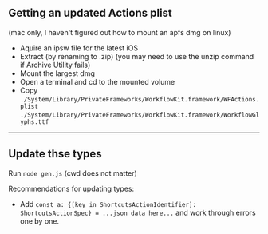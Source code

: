 ## Getting an updated Actions plist

(mac only, I haven't figured out how to mount an apfs dmg on linux)

-   Aquire an ipsw file for the latest iOS
-   Extract (by renaming to .zip) (you may need to use the unzip command if
    Archive Utility fails)
-   Mount the largest dmg
-   Open a terminal and cd to the mounted volume
-   Copy
    `./System/Library/PrivateFrameworks/WorkflowKit.framework/WFActions.plist`
    `./System/Library/PrivateFrameworks/WorkflowKit.framework/WorkflowGlyphs.ttf`

---

## Update thse types

Run `node gen.js` (cwd does not matter)

Recommendations for updating types:

-   Add
    `const a: {[key in ShortcutsActionIdentifier]: ShortcutsActionSpec} = ...json data here...`
    and work through errors one by one.
